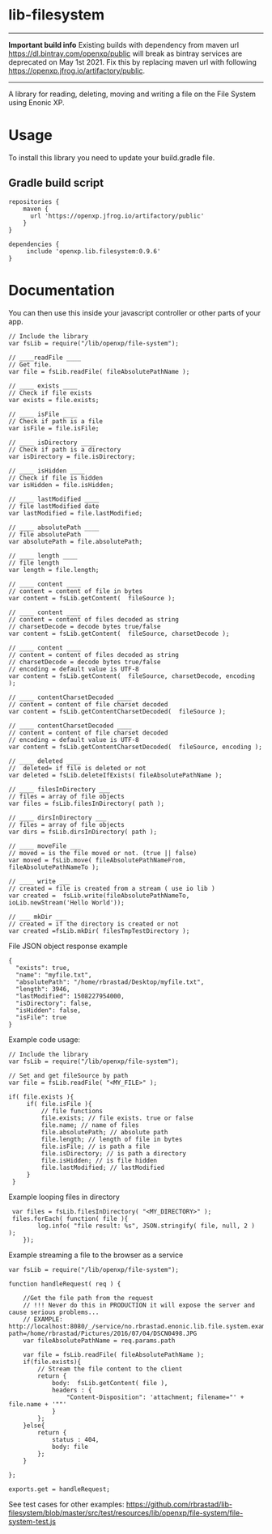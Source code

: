 # lib-filesystem

---
**Important build info**
Existing builds with dependency from maven url https://dl.bintray.com/openxp/public will break as bintray services are deprecated on May 1st 2021. Fix this by replacing maven url with following https://openxp.jfrog.io/artifactory/public.

---

A library for reading, deleting, moving and writing a file on the File
System using Enonic XP.

Usage
=====

To install this library you need to update your build.gradle file.

Gradle build script
-------------------

    repositories {
        maven {
          url 'https://openxp.jfrog.io/artifactory/public'
        }
    }

    dependencies {
         include 'openxp.lib.filesystem:0.9.6'
    }

Documentation
=============

You can then use this inside your javascript controller or other parts
of your app.

    // Include the library
    var fsLib = require("/lib/openxp/file-system");

    // ____readFile ____
    // Get file.
    var file = fsLib.readFile( fileAbsolutePathName );

    // ____ exists ____
    // Check if file exists
    var exists = file.exists;

    // ____ isFile ____
    // Check if path is a file
    var isFile = file.isFile;

    // ____ isDirectory ____
    // Check if path is a directory
    var isDirectory = file.isDirectory;

    // ____ isHidden ____
    // Check if file is hidden
    var isHidden = file.isHidden;

    // ____ lastModified ____
    // file lastModified date
    var lastModified = file.lastModified;

    // ____ absolutePath ____
    // file absolutePath
    var absolutePath = file.absolutePath;

    // ____ length ____
    // file length
    var length = file.length;

    // ____ content ____
    // content = content of file in bytes
    var content = fsLib.getContent(  fileSource );

    // ____ content ____
    // content = content of files decoded as string
    // charsetDecode = decode bytes true/false
    var content = fsLib.getContent(  fileSource, charsetDecode );

    // ____ content ____
    // content = content of files decoded as string
    // charsetDecode = decode bytes true/false
    // encoding = default value is UTF-8
    var content = fsLib.getContent(  fileSource, charsetDecode, encoding );

    // ____ contentCharsetDecoded ____
    // content = content of file charset decoded
    var content = fsLib.getContentCharsetDecoded(  fileSource );

    // ____ contentCharsetDecoded ____
    // content = content of file charset decoded
    // encoding = default value is UTF-8
    var content = fsLib.getContentCharsetDecoded(  fileSource, encoding );

    // ____ deleted ____
    //  deleted= if file is deleted or not
    var deleted = fsLib.deleteIfExists( fileAbsolutePathName );

    // ____ filesInDirectory ___
    // files = array of file objects
    var files = fsLib.filesInDirectory( path );

    // ____ dirsInDirectory ___
    // files = array of file objects
    var dirs = fsLib.dirsInDirectory( path );

    // ____ moveFile ___
    // moved = is the file moved or not. (true || false)
    var moved = fsLib.move( fileAbsolutePathNameFrom, fileAbsolutePathNameTo );

    // ____ write ___
    // created = file is created from a stream ( use io lib )
    var created =  fsLib.write(fileAbsolutePathNameTo, ioLib.newStream('Hello World'));

    // ___ mkDir ___
    // created = if the directory is created or not
    var created =fsLib.mkDir( filesTmpTestDirectory );

File JSON object response example

    {
      "exists": true,
      "name": "myfile.txt",
      "absolutePath": "/home/rbrastad/Desktop/myfile.txt",
      "length": 3946,
      "lastModified": 1508227954000,
      "isDirectory": false,
      "isHidden": false,
      "isFile": true
    }

Example code usage:

    // Include the library
    var fsLib = require("/lib/openxp/file-system");

    // Set and get fileSource by path
    var file = fsLib.readFile( "<MY_FILE>" );

    if( file.exists ){
         if( file.isFile ){
             // file functions
             file.exists; // file exists. true or false
             file.name; // name of files
             file.absolutePath; // absolute path
             file.length; // length of file in bytes
             file.isFile; // is path a file
             file.isDirectory; // is path a directory
             file.isHidden; // is file hidden
             file.lastModified; // lastModified
         }
     }

Example looping files in directory

     var files = fsLib.filesInDirectory( "<MY_DIRECTORY>" );
     files.forEach( function( file ){
            log.info( "file result: %s", JSON.stringify( file, null, 2 ) );
        });

Example streaming a file to the browser as a service

    var fsLib = require("/lib/openxp/file-system");

    function handleRequest( req ) {

        //Get the file path from the request
        // !!! Never do this in PRODUCTION it will expose the server and cause serious problems...
        // EXAMPLE: http://localhost:8080/_/service/no.rbrastad.enonic.lib.file.system.example/file?path=/home/rbrastad/Pictures/2016/07/04/DSCN0498.JPG
        var fileAbsolutePathName = req.params.path

        var file = fsLib.readFile( fileAbsolutePathName );
        if(file.exists){
            // Stream the file content to the client
            return {
                body:  fsLib.getContent( file ),
                headers : {
                    "Content-Disposition": 'attachment; filename="' + file.name + '""'
                }
            };
        }else{
            return {
                status : 404,
                body: file
            };
        }

    };

    exports.get = handleRequest;

See test cases for other examples:
<https://github.com/rbrastad/lib-filesystem/blob/master/src/test/resources/lib/openxp/file-system/file-system-test.js>
